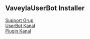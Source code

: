 ## VaveylaUserBot Installer
[Support Grup](t.me/vaveylasupport)<br>
[UserBot Kanal](t.me/vaveylauserbot)<br>
[Plugin Kanal](t.me/vaveylaplugin)
